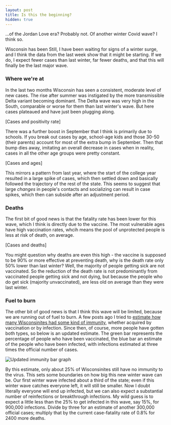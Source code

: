 ```yaml
---
layout: post
title: Is this the beginning?
hidden: true
---
```


...of the Jordan Love era? Probably not. Of another winter Covid wave? I think so. 

Wisconsin has been 
Still, I have been waiting for signs of a winter surge, and I think the data from the last week show that it might be starting. If we do, I expect fewer cases than last winter, far fewer deaths, and that this will finally be the last major wave.

### Where we're at

In the last two months Wisconsin has seen a consistent, moderate level of new cases. The rise after summer was instigated by the more transmissible Delta variant becoming dominant. The Delta wave was very high in the South, comparable or worse for them than last winter's wave. But here cases plateaued and have just been plugging along. 

[Cases and positivity rate]

There was a further boost in September that I think is primarily due to schools. If you break out cases by age, school-age kids and those 30-50 (their parents) account for most of the extra bump in September. Then that bump dies away, imitating an overall decrease in cases when in reality, cases in all the other age groups were pretty constant.

[Cases and ages]

This mirrors a pattern from last year, where the start of the college year resulted in a large spike of cases, which then settled down and basically followed the trajectory of the rest of the state. This seems to suggest that large *changes* in people's contacts and socializing can result in case spikes, which then can subside after an adjustment period.

### Deaths

The first bit of good news is that the fatality rate has been lower for this wave, which I think is directly due to the vaccine. The most vulnerable ages have high vaccination rates, whcih means the pool of unprotected people is less at risk of death, on average. 

[Cases and deaths]

You might question why deaths are even this high - the vaccine is supposed to be 90% or more effective at preventing death, why is the death rate only 50% lower than last winter? Well, the majority of people getting sick are not vaccinated. So the reduction of the death rate is not predominantly from vaccinated people getting sick and not dying, but because the people who do get sick (majority unvaccinated), are less old on average than they were last winter.

### Fuel to burn

The other bit of good news is that I think this wave will be limited, because we are running out of fuel to burn. A few posts ago I tried to [estimate how many Wisconsinites had some kind of immunity](2021-06-14-immune.md), whether acquired by vaccination or by infection. Since then, of course, more people have gotten both types, so below is an updated estimate. The green bar represents the percentage of people who have been vaccinated, the blue bar an estimate of the people who have been infected, with infections estimated at three times the official number of cases.

![Updated immunity bar graph](../assets/Immune-Total.png')

By this estimate, only about 25% of Wisconsinites still have no immunity to the virus. This sets some boundaries on how big this new winter wave can be. Our first winter wave infected about a third of the state; even if this winter wave catches everyone left, it will still be smaller. Now I doubt literally everyone will end up infected, but we can also expect a substantial number of reinfections or breakthrough infections. My wild guess is to expect a little less than the 25% to get infected in this wave, say 15%, for 900,000 infections. Divide by three for an estimate of another 300,000 official cases; multiply that by the current case-fatality rate of 0.8% for 2400 more deaths.

